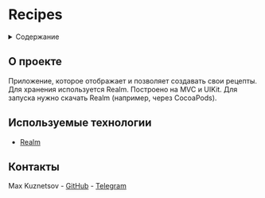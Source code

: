 # Recipes

<div id="top"></div>


<details>
  <summary>Содержание</summary>
  <ol>
    <li>
      <a href="#о-проекте">О Проекте</a>
    </li>
    <li>
      <a href="#используемые-технологии">Используемые технологии</a>
    </li>
    <li>
      <a href="#контакты">Контакты</a>
    </li>
  </ol>
</details>


## О проекте

Приложение, которое отображает и позволяет создавать свои рецепты. Для хранения используется Realm. Построено на MVC и UIKit. Для запуска нужно скачать Realm (например, через CocoaPods).

## Используемые технологии

* [Realm](https://realm.io)

## Контакты

Max Kuznetsov - [GitHub](https://github.com/Icerzack/) - [Telegram](https://t.me/maxalkuz/)
